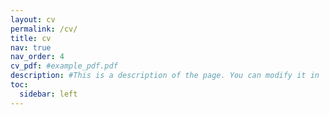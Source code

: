 ```yaml
---
layout: cv
permalink: /cv/
title: cv
nav: true
nav_order: 4
cv_pdf: #example_pdf.pdf
description: #This is a description of the page. You can modify it in 'pages/_cv.md'. You can also change or remove the top pdf download button.
toc:
  sidebar: left
---
```

